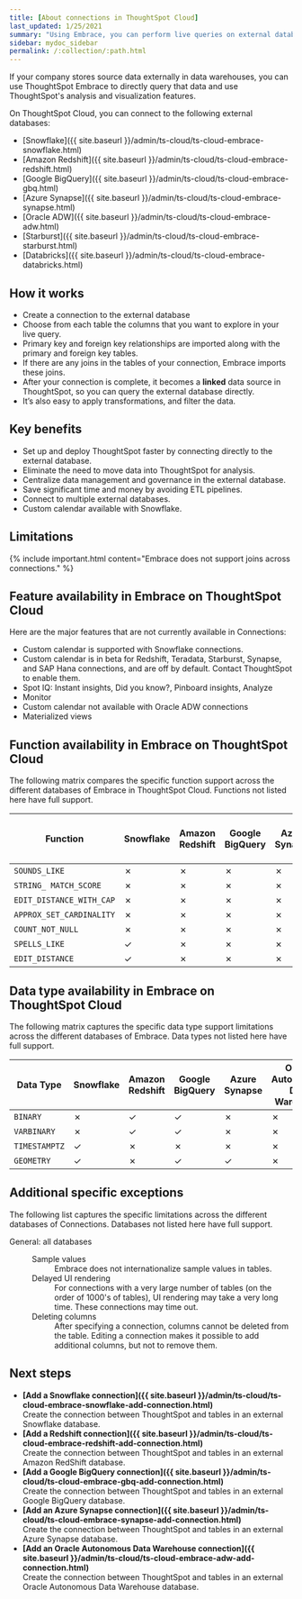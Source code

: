 ```yaml
---
title: [About connections in ThoughtSpot Cloud]
last_updated: 1/25/2021
summary: "Using Embrace, you can perform live queries on external databases."
sidebar: mydoc_sidebar
permalink: /:collection/:path.html
---
```


If your company stores source data externally in data warehouses, you can use ThoughtSpot Embrace to directly query that data and use ThoughtSpot's analysis and visualization features.

On ThoughtSpot Cloud, you can connect to the following external databases:
- [Snowflake]({{ site.baseurl }}/admin/ts-cloud/ts-cloud-embrace-snowflake.html)
- [Amazon Redshift]({{ site.baseurl }}/admin/ts-cloud/ts-cloud-embrace-redshift.html)
- [Google BigQuery]({{ site.baseurl }}/admin/ts-cloud/ts-cloud-embrace-gbq.html)
- [Azure Synapse]({{ site.baseurl }}/admin/ts-cloud/ts-cloud-embrace-synapse.html)
- [Oracle ADW]({{ site.baseurl }}/admin/ts-cloud/ts-cloud-embrace-adw.html)
- [Starburst]({{ site.baseurl }}/admin/ts-cloud/ts-cloud-embrace-starburst.html)
- [Databricks]({{ site.baseurl }}/admin/ts-cloud/ts-cloud-embrace-databricks.html)

## How it works

- Create a connection to the external database
- Choose from each table the columns that you want to explore in your live query.
- Primary key and foreign key relationships are imported along with the primary and foreign key tables.
- If there are any joins in the tables of your connection, Embrace imports these joins.
- After your connection is complete, it becomes a **linked** data source in ThoughtSpot, so you can query the external database directly.
- It’s also easy to apply transformations, and filter the data.

## Key benefits
- Set up and deploy ThoughtSpot faster by connecting directly to the external database.
- Eliminate the need to move data into ThoughtSpot for analysis.
- Centralize data management and governance in the external database.
- Save significant time and money by avoiding ETL pipelines.
- Connect to multiple external databases.
- Custom calendar available with Snowflake.

## Limitations

{% include important.html content="Embrace does not support joins across connections." %}

## Feature availability in Embrace on ThoughtSpot Cloud

Here are the major features that are not currently available in Connections:

- Custom calendar is supported with Snowflake connections.
- Custom calendar is in beta for Redshift, Teradata, Starburst, Synapse, and SAP Hana connections, and are off by default. Contact ThoughtSpot to enable them.
- Spot IQ: Instant insights, Did you know?, Pinboard insights, Analyze
- Monitor
- Custom calendar not available with Oracle ADW connections
- Materialized views

## Function availability in Embrace on ThoughtSpot Cloud

The following matrix compares the specific function support across the different databases of Embrace in ThoughtSpot Cloud. Functions not listed here have full support.

<table>
<thead>
<tr>
<th>Function</th>
<th>Snowflake</th>
<th>Amazon<br />Redshift</th>
<th>Google<br />BigQuery</th>
<th>Azure<br />Synapse</th>
<th>Oracle<br />Autonomous Data Warehouse</th>
</tr>
</thead>
<tbody>
<tr>
<td><code>SOUNDS_LIKE</code></td>
<td>&cross;</td>
<td>&cross;</td>
<td>&cross;</td>
<td>&cross;</td>
<td>&cross;</td>
</tr>
<tr>
<td><code>STRING_ MATCH_SCORE</code></td>
<td>&cross;</td>
<td>&cross;</td>
<td>&cross;</td>
<td>&cross;</td>
<td>&cross;</td>
</tr>
<tr>
<td><code>EDIT_DISTANCE_WITH_CAP</code></td>
<td>&cross;</td>
<td>&cross;</td>
<td>&cross;</td>
<td>&cross;</td>
<td>&cross;</td>
</tr>
<tr>
<td><code>APPROX_SET_CARDINALITY</code></td>
<td>&cross;</td>
<td>&cross;</td>
<td>&cross;</td>
<td>&cross;</td>
<td>&cross;</td>
</tr>
<tr>
<td><code>COUNT_NOT_NULL</code></td>
<td>&cross;</td>
<td>&cross;</td>
<td>&cross;</td>
<td>&cross;</td>
<td>&cross;</td>
</tr>
<tr>
<td><code>SPELLS_LIKE</code></td>
<td>&check;</td>
<td>&cross;</td>
<td>&cross;</td>
<td>&cross;</td>
<td>&cross;</td>
</tr>
<tr>
<td><code>EDIT_DISTANCE</code></td>
<td>&check;</td>
<td>&cross;</td>
<td>&cross;</td>
<td>&cross;</td>
<td>&cross;</td>
</tr>
</tbody>
</table>

## Data type availability in Embrace on ThoughtSpot Cloud

The following matrix captures the specific data type support limitations across the different databases of Embrace. Data types not listed here have full support.

<table>
  <thead>
    <tr>
      <th>Data Type<br></th>
      <th>Snowflake<br></th>
      <th>Amazon<br>Redshift</th>
      <th>Google<br>BigQuery</th>
      <th>Azure<br>Synapse</th>
      <th>Oracle<br />Autonomous Data Warehouse</th>
    </tr>
  </thead>
  <tbody>
    <tr>
      <td><code>BINARY</code></td>
      <td>&cross;</td>
      <td>&check;</td>
      <td>&check;</td>
      <td>&cross;</td>
      <td>&cross;</td>
    </tr>
    <tr>
      <td><code>VARBINARY</code></td>
      <td>&cross;</td>
      <td>&check;</td>
      <td>&check;</td>
      <td>&cross;</td>
      <td>&cross;</td>
    </tr>
    <tr>
      <td><code>TIMESTAMPTZ</code></td>
      <td>&check;</td>
      <td>&cross;</td>
      <td>&cross;</td>
      <td>&cross;</td>
      <td>&cross;</td>
    </tr>
    <tr>
      <td><code>GEOMETRY</code></td>
      <td>&check;</td>
      <td>&cross;</td>
      <td>&check;</td>
      <td>&check;</td>
      <td>&cross;</td>
    </tr>
  </tbody>
</table>

## Additional specific exceptions

The following list captures the specific limitations across the different databases of Connections. Databases not listed here have full support.

<dl>
  <dlentry>
    <dt>General: all databases</dt>
    <dd>
      <dl>
        <dlentry>
          <dt>Sample values</dt>
          <dd>Embrace does not internationalize sample values in tables.</dd></dlentry>
        <dlentry>
           <dt>Delayed UI rendering</dt>
           <dd>For connections with a very large number of tables (on the order of 1000's of tables), UI rendering may take a very long time. These connections may time out.</dd></dlentry>
        <dlentry>
          <dt>Deleting columns</dt>
          <dd>After specifying a connection, columns cannot be deleted from the table. Editing a connection makes it possible to add additional columns, but not to remove them.</dd></dlentry>
      </dl>
    </dd>
  </dlentry>
     </dl>     


## Next steps

-   **[Add a Snowflake connection]({{ site.baseurl }}/admin/ts-cloud/ts-cloud-embrace-snowflake-add-connection.html)**  
Create the connection between ThoughtSpot and tables in an external Snowflake database.
-   **[Add a Redshift connection]({{ site.baseurl }}/admin/ts-cloud/ts-cloud-embrace-redshift-add-connection.html)**  
Create the connection between ThoughtSpot and tables in an external Amazon RedShift database.
-   **[Add a Google BigQuery connection]({{ site.baseurl }}/admin/ts-cloud/ts-cloud-embrace-gbq-add-connection.html)**  
Create the connection between ThoughtSpot and tables in an external Google BigQuery database.
-   **[Add an Azure Synapse connection]({{ site.baseurl }}/admin/ts-cloud/ts-cloud-embrace-synapse-add-connection.html)**  
Create the connection between ThoughtSpot and tables in an external Azure Synapse database.
-   **[Add an Oracle Autonomous Data Warehouse connection]({{ site.baseurl }}/admin/ts-cloud/ts-cloud-embrace-adw-add-connection.html)**  
Create the connection between ThoughtSpot and tables in an external Oracle Autonomous Data Warehouse database.

